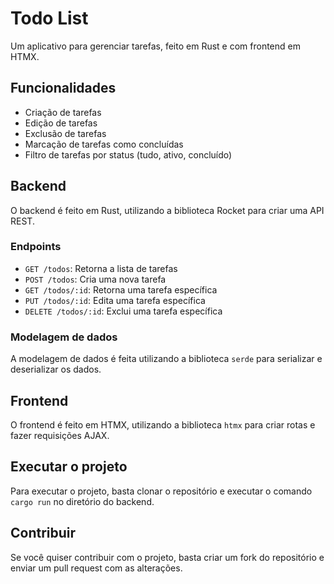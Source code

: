 # Todo List

Um aplicativo para gerenciar tarefas, feito em Rust e com frontend em HTMX.

## Funcionalidades

- Criação de tarefas
- Edição de tarefas
- Exclusão de tarefas
- Marcação de tarefas como concluídas
- Filtro de tarefas por status (tudo, ativo, concluído)

## Backend

O backend é feito em Rust, utilizando a biblioteca Rocket para criar uma API REST.

### Endpoints

- `GET /todos`: Retorna a lista de tarefas
- `POST /todos`: Cria uma nova tarefa
- `GET /todos/:id`: Retorna uma tarefa específica
- `PUT /todos/:id`: Edita uma tarefa específica
- `DELETE /todos/:id`: Exclui uma tarefa específica

### Modelagem de dados

A modelagem de dados é feita utilizando a biblioteca `serde` para serializar e deserializar os dados.

## Frontend

O frontend é feito em HTMX, utilizando a biblioteca `htmx` para criar rotas e fazer requisições AJAX.

## Executar o projeto

Para executar o projeto, basta clonar o repositório e executar o comando `cargo run` no diretório do backend.

## Contribuir

Se você quiser contribuir com o projeto, basta criar um fork do repositório e enviar um pull request com as alterações.
